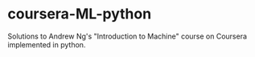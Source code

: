 # coursera-ML-python
Solutions to Andrew Ng's "Introduction to Machine" course on Coursera implemented in python.
